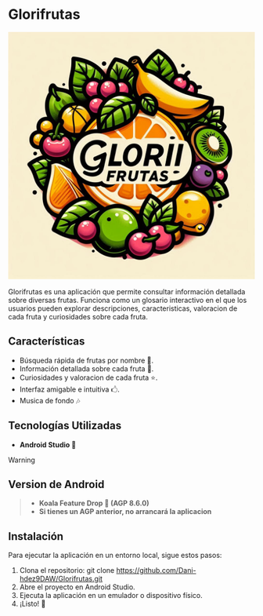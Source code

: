 # Glorifrutas

![Logo de Glorifrutas](app/src/main/res/drawable/logoglorifrutas.png)

Glorifrutas es una aplicación que permite consultar información detallada sobre diversas frutas.
Funciona como un glosario interactivo en el que los usuarios pueden explorar descripciones,
caracteristicas, valoracion de cada fruta y curiosidades sobre cada fruta.

## Características

- Búsqueda rápida de frutas por nombre 🔎.
- Información detallada sobre cada fruta 🍎.
- Curiosidades y valoracion de cada fruta ⭐.
- Interfaz amigable e intuitiva 🖒.
- Musica de fondo 🎶

## Tecnologías Utilizadas

- **Android Studio 📲**
> [!WARNING]
>## Version de Android

>- **Koala Feature Drop 🐨 (AGP 8.6.0)**
>- **Si tienes un AGP anterior, no arrancará la aplicacion**

## Instalación

Para ejecutar la aplicación en un entorno local, sigue estos pasos:

1. Clona el repositorio:
   git clone https://github.com/Dani-hdez9DAW/Glorifrutas.git
2. Abre el proyecto en Android Studio.
3. Ejecuta la aplicación en un emulador o dispositivo físico.
4. ¡Listo! 🚀
